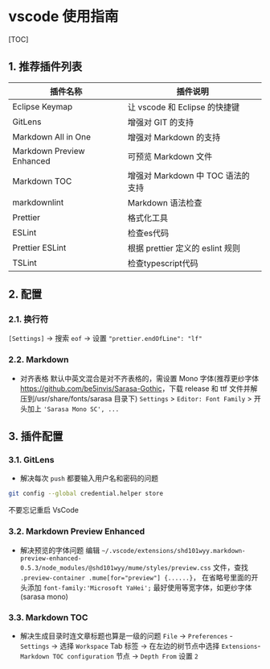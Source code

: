 # vscode 使用指南

[TOC]

## 1. 推荐插件列表

| 插件名称                  | 插件说明                          |
| ------------------------- | --------------------------------- |
| Eclipse Keymap            | 让 vscode 和 Eclipse 的快捷键     |
| GitLens                   | 增强对 GIT 的支持                 |
| Markdown All in One       | 增强对 Markdown 的支持            |
| Markdown Preview Enhanced | 可预览 Markdown 文件              |
| Markdown TOC              | 增强对 Markdown 中 TOC 语法的支持 |
| markdownlint              | Markdown 语法检查                 |
| Prettier                  | 格式化工具                        |
| ESLint                    | 检查es代码                        |
| Prettier ESLint           | 根据 prettier 定义的 eslint 规则  |
| TSLint                    | 检查typescript代码                |

## 2. 配置

### 2.1. 换行符

`[Settings]` -> 搜索 `eof` -> 设置 `"prettier.endOfLine": "lf"`

### 2.2. Markdown

- 对齐表格
  默认中英文混合是对不齐表格的，需设置 Mono 字体(推荐更纱字体<https://github.com/be5invis/Sarasa-Gothic>，下载 release 和 ttf 文件并解压到/usr/share/fonts/sarasa 目录下)
  `Settings` > `Editor: Font Family` > 开头加上 `'Sarasa Mono SC', ...`

## 3. 插件配置

### 3.1. GitLens

- 解决每次 `push` 都要输入用户名和密码的问题

```sh
git config --global credential.helper store
```

不要忘记重启 VsCode

### 3.2. Markdown Preview Enhanced

- 解决预览的字体问题
  编辑 `~/.vscode/extensions/shd101wyy.markdown-preview-enhanced-0.5.3/node_modules/@shd101wyy/mume/styles/preview.css` 文件，查找 `.preview-container .mume[for="preview"] {......}`， 在省略号里面的开头添加 `font-family:'Microsoft YaHei';`
  最好使用等宽字体，如更纱字体(sarasa mono)

### 3.3. Markdown TOC

- 解决生成目录时连文章标题也算是一级的问题
  `File` -> `Preferences` - `Settings` -> 选择 `Workspace` Tab 标签 -> 在左边的树节点中选择 `Extensions`-`Markdown TOC configuration` 节点 -> `Depth From` 设置 `2`
